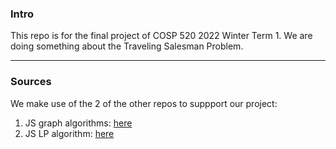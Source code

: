 ### **Intro**

This repo is for the final project of COSP 520 2022 Winter Term 1. We are doing something about the Traveling Salesman Problem. 


---
### **Sources**

We make use of the 2 of the other repos to suppport our project: 
1. JS graph algorithms: [here](https://github.com/chen0040/js-graph-algorithms)
2. JS LP algorithm: [here](https://github.com/JWally/jsLPSolver)